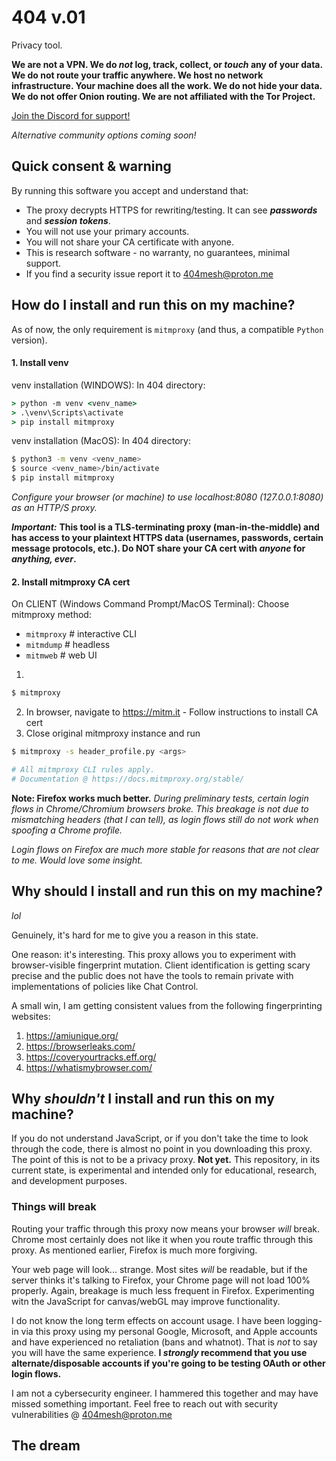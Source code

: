 # 404 v.01
Privacy tool.

**We are not a VPN. We do *not* log, track, collect, or *touch* any of your data. We do not route your traffic anywhere. We host no network infrastructure. Your machine does all the work. We do not hide your data. We do not offer Onion routing. We are not affiliated with the Tor Project.**

[Join the Discord for support!](https://discord.gg/G7rUYrZqS2)

*Alternative community options coming soon!*

## Quick consent & warning
By running this software you accept and understand that:
- The proxy decrypts HTTPS for rewriting/testing. It can see ***passwords*** and ***session tokens***.
- You will not use your primary accounts.
- You will not share your CA certificate with anyone.
- This is research software - no warranty, no guarantees, minimal support.
- If you find a security issue report it to 404mesh@proton.me

## How do I install and run this on my machine?

As of now, the only requirement is `mitmproxy` (and thus, a compatible `Python` version).

#### 1. Install venv

venv installation (WINDOWS):
In 404 directory:

```cmd
> python -m venv <venv_name>
> .\venv\Scripts\activate
> pip install mitmproxy
```

venv installation (MacOS):
In 404 directory:

```bash
$ python3 -m venv <venv_name>
$ source <venv_name>/bin/activate
$ pip install mitmproxy
```

*Configure your browser (or machine) to use localhost:8080 (127.0.0.1:8080) as an HTTP/S proxy.*

***Important:*** **This tool is a TLS-terminating proxy (man-in-the-middle) and has access to your plaintext HTTPS data (usernames, passwords, certain message protocols, etc.). Do NOT share your CA cert with *anyone* for *anything, ever*.**

#### 2. Install mitmproxy CA cert

On CLIENT (Windows Command Prompt/MacOS Terminal):
Choose mitmproxy method:
- `mitmproxy` # interactive CLI
- `mitmdump`  # headless
- `mitmweb`   # web UI

1. 
```bash
$ mitmproxy
```
2. In browser, navigate to https://mitm.it - Follow instructions to install CA cert
3. Close original mitmproxy instance and run

```bash
$ mitmproxy -s header_profile.py <args>

# All mitmproxy CLI rules apply.
# Documentation @ https://docs.mitmproxy.org/stable/
```

**Note: Firefox works much better.**
*During preliminary tests, certain login flows in Chrome/Chromium browsers broke. This breakage is not due to mismatching headers (that I can tell), as login flows still do not work when spoofing a Chrome profile.*

*Login flows on Firefox are much more stable for reasons that are not clear to me. Would love some insight.*

## Why should I install and run this on my machine?

*lol*

Genuinely, it's hard for me to give you a reason in this state. 

One reason: it's interesting. This proxy allows you to experiment with browser-visible fingerprint mutation. Client identification is getting scary precise and the public does not have the tools to remain private with implementations of policies like Chat Control. 

A small win, I am getting consistent values from the following fingerprinting websites: 
1. https://amiunique.org/
2. https://browserleaks.com/
3. https://coveryourtracks.eff.org/
4. https://whatismybrowser.com/

## Why *shouldn't* I install and run this on my machine?

If you do not understand JavaScript, or if you don't take the time to look through the code, there is almost no point in you downloading this proxy. The point of this is not to be a privacy proxy. **Not yet.** This repository, in its current state, is experimental and intended only for educational, research, and development purposes. 

### Things will break

Routing your traffic through this proxy now means your browser *will* break. Chrome most certainly does not like it when you route traffic through this proxy. As mentioned earlier, Firefox is much more forgiving.

Your web page will look... strange. Most sites *will* be readable, but if the server thinks it's talking to Firefox, your Chrome page will not load 100% properly. Again, breakage is much less frequent in Firefox. Experimenting witn the JavaScript for canvas/webGL may improve functionality.

I do not know the long term effects on account usage. I have been logging-in via this proxy using my personal Google, Microsoft, and Apple accounts and have experienced no retaliation (bans and whatnot). That is *not* to say you will have the same experience. **I *strongly* recommend that you use alternate/disposable accounts if you're going to be testing OAuth or other login flows.**

I am not a cybersecurity engineer. I hammered this together and may have missed something important. Feel free to reach out with security vulnerabilities @ 404mesh@proton.me

## The dream
